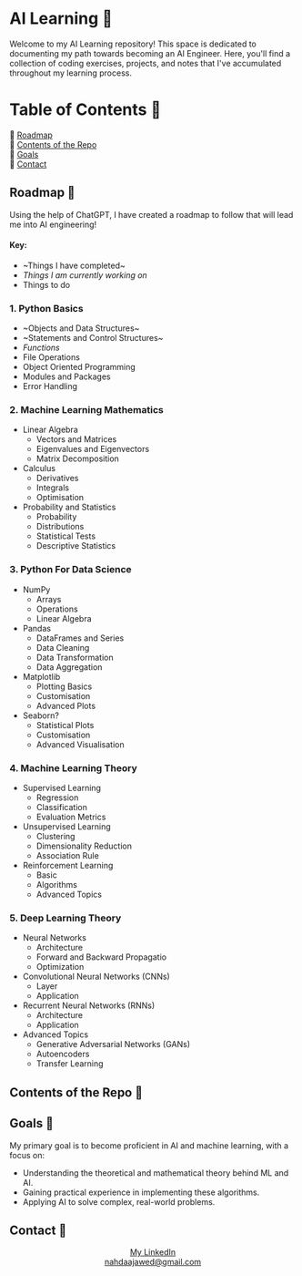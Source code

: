 # AI Learning 🌸

Welcome to my AI Learning repository! This space is dedicated to documenting my path towards becoming an AI Engineer. Here, you'll find a collection of coding exercises, projects, and notes that I've accumulated throughout my learning process.

# Table of Contents 🌷
🌸 <a href="#roadmap-">Roadmap</a> </br>
🌸 <a href="#contents-of-the-repo-">Contents of the Repo</a> </br>
🌸 <a href="#goals-">Goals</a> </br>
🌸 <a href="#contact-">Contact</a>

## Roadmap 🌷
Using the help of ChatGPT, I have created a roadmap to follow that will lead me into AI engineering!

#### Key:
- ~Things I have completed~
- _Things I am currently working on_
- Things to do

### **1. Python Basics**
  - ~Objects and Data Structures~
  - ~Statements and Control Structures~
  - _Functions_
  - File Operations
  - Object Oriented Programming
  - Modules and Packages
  - Error Handling
    
### **2. Machine Learning Mathematics**
  - Linear Algebra
      - Vectors and Matrices
      - Eigenvalues and Eigenvectors
      - Matrix Decomposition
  - Calculus
      - Derivatives
      - Integrals
      - Optimisation
  - Probability and Statistics
      - Probability
      - Distributions
      - Statistical Tests
      - Descriptive Statistics
### **3. Python For Data Science**
  - NumPy
      - Arrays
      - Operations
      - Linear Algebra
  - Pandas
      - DataFrames and Series
      - Data Cleaning
      - Data Transformation
      - Data Aggregation
  - Matplotlib
      - Plotting Basics
      - Customisation
      - Advanced Plots
  - Seaborn?
      - Statistical Plots
      - Customisation
      - Advanced Visualisation
### **4. Machine Learning Theory**
  - Supervised Learning
      - Regression
      - Classification
      - Evaluation Metrics
  - Unsupervised Learning
      - Clustering
      - Dimensionality Reduction
      - Association Rule
  - Reinforcement Learning
      - Basic
      - Algorithms
      - Advanced Topics
### **5. Deep Learning Theory**
  - Neural Networks
      - Architecture
      - Forward and Backward Propagatio
      - Optimization
  - Convolutional Neural Networks (CNNs)
      - Layer
      - Application
  - Recurrent Neural Networks (RNNs)
      - Architecture
      - Application
  - Advanced Topics
      - Generative Adversarial Networks (GANs)
      - Autoencoders
      - Transfer Learning
        
## Contents of the Repo 🌷

## Goals 🌷

My primary goal is to become proficient in AI and machine learning, with a focus on:

- Understanding the theoretical and mathematical theory behind ML and AI.
- Gaining practical experience in implementing these algorithms.
- Applying AI to solve complex, real-world problems.

## Contact 🌷
<div align="center">
  <a href="https://www.linkedin.com/in/nahdaa-jawed/">My LinkedIn</a> <br />
  <a href="mailto:nahdaajawed@gmail.com">nahdaajawed@gmail.com</a>
</div>
